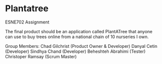 # Plantatree
ESNE702 Assignment

The final product should be an application called PlantATree that anyone can use to buy trees online from a
national chain of 10 nurseries I own.

Group Members:
Chad Gilchrist (Product Owner & Developer)
Danyal Cetin (Developer)
Sindhya Chand (Developer)
Beheshteh Abrahimi (Tester)
Christoper Ramsay (Scrum Master)
